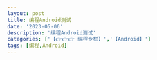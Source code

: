 ```yaml
---
layout: post
title: 编程Android测试
date: '2023-05-06'
description: '编程Android测试'
categories: ['【👉👉👉 编程专栏】','【Android】']
tags: [编程,Android]
---
```

